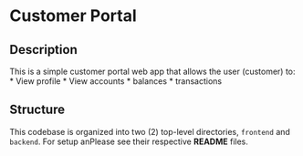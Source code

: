 # Customer Portal

## Description

This is a simple customer portal web app that allows the user (customer) to:
    * View profile
    * View accounts
        * balances
        * transactions
        
## Structure

This codebase is organized into two (2) top-level directories, `frontend` and `backend`. For setup anPlease see their respective **README** files. 
